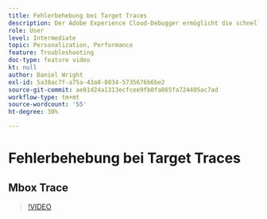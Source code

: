 ```yaml
---
title: Fehlerbehebung bei Target Traces
description: Der Adobe Experience Cloud-Debugger ermöglicht die schnelle und einfache Problembehebung in Ihrer Target-Implementierung. Erfahren Sie, wie Sie sich bei der Experience Cloud authentifizieren und das leistungsstarke Tool Target Traces verwenden, um Ihre Aktivitäten und Zielgruppenqualifikationen sowie Ihr Besucherprofil zu überprüfen.
role: User
level: Intermediate
topic: Personalization, Performance
feature: Troubleshooting
doc-type: feature video
kt: null
author: Daniel Wright
exl-id: 5a38ac7f-a75a-43a8-8034-5735676b6be2
source-git-commit: ae01d24a1313ecfcee9fb0fa865fa724405ac7ad
workflow-type: tm+mt
source-wordcount: '55'
ht-degree: 30%

---
```


# Fehlerbehebung bei Target Traces

## Mbox Trace

>[!VIDEO](https://video.tv.adobe.com/v/33896/?quality=12&captions=ger)
